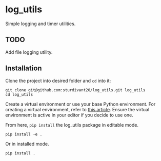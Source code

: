 # log_utils
Simple logging and timer utilities.

## TODO
Add file logging utility.

## Installation
Clone the project into desired folder and `cd` into it:
```shell
git clone git@github.com:sturdivant20/log_utils.git log_utils
cd log_utils
```

Create a virtual environment or use your base Python environment. For creating a virtual 
environment, refer to 
[this article](https://www.freecodecamp.org/news/how-to-setup-virtual-environments-in-python/). 
Ensure the virtual environment is active in your editor if you decide to use one.

From here, `pip install` the log_utils package in editable mode.
```shell
pip install -e .
```
Or in installed mode.
```shell
pip install .
```

<!-- >**Note:** `pip` may throw an error claiming you cannot install from a `pyproject.toml` file. If 
this is the case, upgrade your version of pip with `pip install --upgrade pip`. -->
